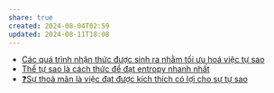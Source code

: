 ```yaml
---
share: true
created: 2024-08-04T02:59
updated: 2024-08-11T18:08
---
```

- [Các quá trình nhận thức được sinh ra nhằm tối ưu hoá việc tự sao](../../S%E1%BB%B1%20s%E1%BB%91ng/C%C3%A1c%20qu%C3%A1%20tr%C3%ACnh%20nh%E1%BA%ADn%20th%E1%BB%A9c%20%C4%91%C6%B0%E1%BB%A3c%20sinh%20ra%20nh%E1%BA%B1m%20t%E1%BB%91i%20%C6%B0u%20ho%C3%A1%20vi%E1%BB%87c%20t%E1%BB%B1%20sao.md)
- [Thể tự sao là cách thức để đạt entropy nhanh nhất](../../S%E1%BB%B1%20s%E1%BB%91ng/Th%E1%BB%83%20t%E1%BB%B1%20sao%20l%C3%A0%20c%C3%A1ch%20th%E1%BB%A9c%20%C4%91%E1%BB%83%20%C4%91%E1%BA%A1t%20entropy%20nhanh%20nh%E1%BA%A5t.md)
- [❓Sự thoả mãn là việc đạt được kích thích có lợi cho sự tự sao](../../S%E1%BB%B1%20s%E1%BB%91ng/%E2%9D%93S%E1%BB%B1%20tho%E1%BA%A3%20m%C3%A3n%20l%C3%A0%20vi%E1%BB%87c%20%C4%91%E1%BA%A1t%20%C4%91%C6%B0%E1%BB%A3c%20k%C3%ADch%20th%C3%ADch%20c%C3%B3%20l%E1%BB%A3i%20cho%20s%E1%BB%B1%20t%E1%BB%B1%20sao.md)
